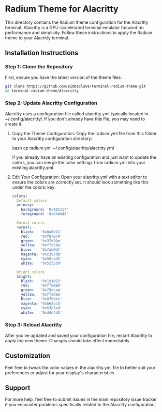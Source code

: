 # Radium Theme for Alacritty

This directory contains the Radium theme configuration for the Alacritty terminal. Alacritty is a GPU-accelerated terminal emulator focused on performance and simplicity. Follow these instructions to apply the Radium theme to your Alacritty terminal.

## Installation Instructions

### Step 1: Clone the Repository

First, ensure you have the latest version of the theme files:

```bash
git clone https://github.com/simbaclaws/terminal-radium-theme.git
cd terminal-radium-theme/Alacritty
```

### Step 2: Update Alacritty Configuration

Alacritty uses a configuration file called alacritty.yml typically located in ~/.config/alacritty/. If you don't already have this file, you may need to create it.

1. Copy the Theme Configuration:
   Copy the radium.yml file from this folder to your Alacritty configuration directory:

   bash
   cp radium.yml ~/.config/alacritty/alacritty.yml

   If you already have an existing configuration and just want to update the colors, you can merge the color settings from radium.yml into your existing alacritty.yml.

2. Edit Your Configuration:
   Open your alacritty.yml with a text editor to ensure the colors are correctly set. It should look something like this under the colors: key:

   ```yaml
   colors:
     Default colors
     primary:
       background: '0x101317'
       foreground: '0xd4d4d5'

     Normal colors
     normal:
       black:   '0x0a0d11'
       red:     '0xf87070'
       green:   '0x37d99e'
       yellow:  '0xffe59e'
       blue:    '0x7ab0df'
       magenta: '0xc397d8'
       cyan:    '0x50cad2'
       white:   '0x525559'

     Bright colors
     bright:
       black:   '0x191d22'
       red:     '0xff8e8e'
       green:   '0x79dcaa'
       yellow:  '0xffeda6'
       blue:    '0x87bdec'
       magenta: '0xb68acb'
       cyan:    '0x63b3ad'
       white:   '0xd4d4d5'
    ```
### Step 3: Reload Alacritty

After you've updated and saved your configuration file, restart Alacritty to apply the new theme. Changes should take effect immediately.

## Customization

Feel free to tweak the color values in the alacritty.yml file to better suit your preferences or adjust for your display's characteristics.

## Support

For more help, feel free to submit issues in the main repository issue tracker if you encounter problems specifically related to the Alacritty configuration.
